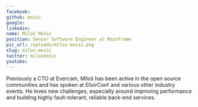```yaml
---
facebook: 
github: mosic
google: 
linkedin: 
name: Miloš Mošić
position: Senior Software Engineer at Mainframe
pic_url: /uploads/milos-mosic.png
slug: milos-mosic
twitter: milosmosic
youtube: 
---
```

<p>Previously a CTO at Evercam, Milo&scaron; has been active in the open source communities and has spoken at ElixirConf and various other industry events. He loves new challenges, especially around improving performance and building highly fault-tolerant, reliable back-end services.</p>
